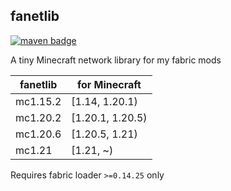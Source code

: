 ## fanetlib

[![maven badge](https://maven.fallenbreath.me/api/badge/latest/releases/me/fallenbreath/fanetlib)](https://maven.fallenbreath.me/#/releases/me/fallenbreath/fanetlib)

A tiny Minecraft network library for my fabric mods

| fanetlib | for Minecraft    |
|----------|------------------|
| mc1.15.2 | [1.14, 1.20.1)   |
| mc1.20.2 | [1.20.1, 1.20.5) |
| mc1.20.6 | [1.20.5, 1.21)   |
| mc1.21   | [1.21, ~)        |

Requires fabric loader `>=0.14.25` only
